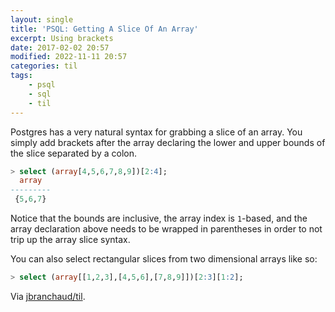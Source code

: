 ```yaml
---
layout: single
title: 'PSQL: Getting A Slice Of An Array'
excerpt: Using brackets
date: 2017-02-02 20:57
modified: 2022-11-11 20:57
categories: til
tags:
    - psql
    - sql
    - til
---
```


Postgres has a very natural syntax for grabbing a slice of an array. You
simply add brackets after the array declaring the lower and upper bounds
of the slice separated by a colon.

```sql
> select (array[4,5,6,7,8,9])[2:4];
  array
---------
 {5,6,7}
```

Notice that the bounds are inclusive, the array index is `1`-based, and the
array declaration above needs to be wrapped in parentheses in order to not
trip up the array slice syntax.

You can also select rectangular slices from two dimensional arrays like so:

```sql
> select (array[[1,2,3],[4,5,6],[7,8,9]])[2:3][1:2];
```

Via [jbranchaud/til](https://github.com/jbranchaud/til).
